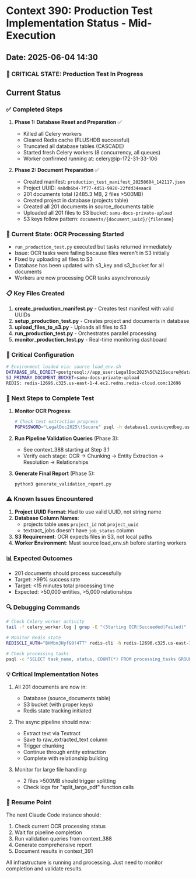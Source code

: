 # Context 390: Production Test Implementation Status - Mid-Execution

## Date: 2025-06-04 14:30

### 🚨 CRITICAL STATE: Production Test In Progress

## Current Status

### ✅ Completed Steps

1. **Phase 1: Database Reset and Preparation** ✅
   - Killed all Celery workers
   - Cleared Redis cache (FLUSHDB successful)
   - Truncated all database tables (CASCADE)
   - Started fresh Celery workers (8 concurrency, all queues)
   - Worker confirmed running at: celery@ip-172-31-33-106

2. **Phase 2: Document Preparation** ✅
   - Created manifest: `production_test_manifest_20250604_142117.json`
   - Project UUID: `4a0db6b4-7f77-4d51-9920-22fdd34eaac8`
   - 201 documents total (2485.3 MB, 2 files >500MB)
   - Created project in database (projects table)
   - Created all 201 documents in source_documents table
   - Uploaded all 201 files to S3 bucket: `samu-docs-private-upload`
   - S3 keys follow pattern: `documents/{document_uuid}/{filename}`

### 🔄 Current State: OCR Processing Started

- `run_production_test.py` executed but tasks returned immediately
- Issue: OCR tasks were failing because files weren't in S3 initially
- Fixed by uploading all files to S3
- Database has been updated with s3_key and s3_bucket for all documents
- Workers are now processing OCR tasks asynchronously

### 📋 Key Files Created

1. **create_production_manifest.py** - Creates test manifest with valid UUIDs
2. **setup_production_test.py** - Creates project and documents in database
3. **upload_files_to_s3.py** - Uploads all files to S3
4. **run_production_test.py** - Orchestrates parallel processing
5. **monitor_production_test.py** - Real-time monitoring dashboard

### 🔧 Critical Configuration

```bash
# Environment loaded via: source load_env.sh
DATABASE_URL_DIRECT=postgresql://app_user:LegalDoc2025%5C%21Secure@database1.cuviucyodbeg.us-east-1.rds.amazonaws.com:5432/legal_doc_processing?sslmode=require
S3_PRIMARY_DOCUMENT_BUCKET=samu-docs-private-upload
REDIS: redis-12696.c325.us-east-1-4.ec2.redns.redis-cloud.com:12696
```

### 🚀 Next Steps to Complete Test

1. **Monitor OCR Progress**:
   ```bash
   # Check text extraction progress
   PGPASSWORD="LegalDoc2025\!Secure" psql -h database1.cuviucyodbeg.us-east-1.rds.amazonaws.com -p 5432 -U app_user -d legal_doc_processing -c "SELECT COUNT(*) as total, COUNT(raw_extracted_text) as with_text FROM source_documents;"
   ```

2. **Run Pipeline Validation Queries** (Phase 3):
   - See context_388 starting at Step 3.1
   - Verify each stage: OCR → Chunking → Entity Extraction → Resolution → Relationships

3. **Generate Final Report** (Phase 5):
   ```bash
   python3 generate_validation_report.py
   ```

### ⚠️ Known Issues Encountered

1. **Project UUID Format**: Had to use valid UUID, not string name
2. **Database Column Names**: 
   - projects table uses `project_id` not `project_uuid`
   - textract_jobs doesn't have `job_status` column
3. **S3 Requirement**: OCR expects files in S3, not local paths
4. **Worker Environment**: Must source load_env.sh before starting workers

### 📊 Expected Outcomes

- 201 documents should process successfully
- Target: >99% success rate
- Target: <15 minutes total processing time
- Expected: >50,000 entities, >5,000 relationships

### 🔍 Debugging Commands

```bash
# Check Celery worker activity
tail -f celery_worker.log | grep -E "(Starting OCR|Succeeded|Failed)"

# Monitor Redis state
REDISCLI_AUTH="BHMbnJHyf&9!4TT" redis-cli -h redis-12696.c325.us-east-1-4.ec2.redns.redis-cloud.com -p 12696 --user joe_ott keys "doc:*" | wc -l

# Check processing tasks
psql -c "SELECT task_name, status, COUNT(*) FROM processing_tasks GROUP BY task_name, status;"
```

### 💡 Critical Implementation Notes

1. All 201 documents are now in:
   - Database (source_documents table)
   - S3 bucket (with proper keys)
   - Redis state tracking initiated

2. The async pipeline should now:
   - Extract text via Textract
   - Save to raw_extracted_text column
   - Trigger chunking
   - Continue through entity extraction
   - Complete with relationship building

3. Monitor for large file handling:
   - 2 files >500MB should trigger splitting
   - Check logs for "split_large_pdf" function calls

### 🎯 Resume Point

The next Claude Code instance should:
1. Check current OCR processing status
2. Wait for pipeline completion
3. Run validation queries from context_388
4. Generate comprehensive report
5. Document results in context_391

All infrastructure is running and processing. Just need to monitor completion and validate results.